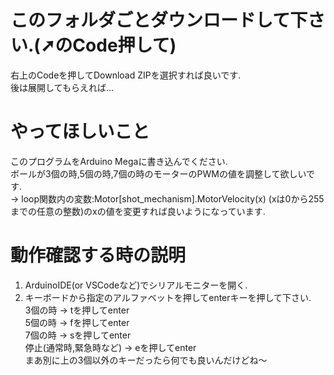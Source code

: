 # このフォルダごとダウンロードして下さい.(➚のCode押して)
右上のCodeを押してDownload ZIPを選択すれば良いです.  
後は展開してもらえれば...  

# やってほしいこと
このプログラムをArduino Megaに書き込んでください.  
ボールが3個の時,5個の時,7個の時のモーターのPWMの値を調整して欲しいです.  
  → loop関数内の変数:Motor[shot_mechanism].MotorVelocity(x)  (xは0から255までの任意の整数)のxの値を変更すれば良いようになっています.  

# 動作確認する時の説明
1. ArduinoIDE(or VSCodeなど)でシリアルモニターを開く.  
2. キーボードから指定のアルファベットを押してenterキーを押して下さい.  
   3個の時 → tを押してenter  
   5個の時 → fを押してenter  
   7個の時 → sを押してenter  
   停止(通常時,緊急時など) → eを押してenter  
   まあ別に上の3個以外のキーだったら何でも良いんだけどね〜  
